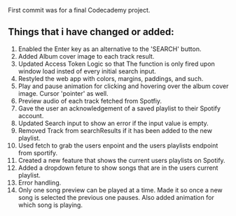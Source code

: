 First commit was for a final Codecademy project.

Things that i have changed or added:
-----------------------------------
1. Enabled the Enter key as an alternative to the 'SEARCH' button.
2. Added Album cover image to each track result.
3. Updated Access Token Logic so that The function is only fired upon window load insted of every initial search input.
4. Restyled the web app with colors, margins, paddings, and such.
5. Play and pause animation for clicking and hovering over the album cover image. Cursor 'pointer' as well.
6. Preview audio of each track fetched from Spotfiy.
7. Gave the user an acknowledgement of a saved playlist to their Spotify account.
8. Updated Search input to show an error if the input value is empty.
9. Removed Track from searchResults if it has been added to the new playlist.
10. Used fetch to grab the users enpoint and the users playlists endpoint from sportify.
11. Created a new feature that shows the current users playlists on Spotify.
12. Added a dropdown feture to show songs that are in the users current playlist.
13. Error handling.
14. Only one song preview can be played at a time. Made it so once a new song is selected the previous one pauses. Also added animation for which song is playing.
